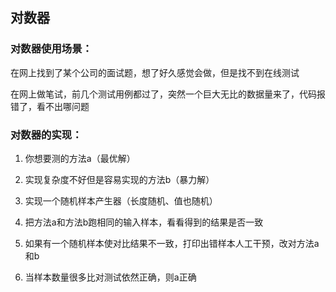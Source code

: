 ## 对数器

### 对数器使用场景：

在网上找到了某个公司的面试题，想了好久感觉会做，但是找不到在线测试

在网上做笔试，前几个测试用例都过了，突然一个巨大无比的数据量来了，代码报错了，看不出哪问题



### 对数器的实现：

1. 你想要测的方法a（最优解）

2. 实现复杂度不好但是容易实现的方法b（暴力解）

3. 实现一个随机样本产生器（长度随机、值也随机）

4. 把方法a和方法b跑相同的输入样本，看看得到的结果是否一致

5. 如果有一个随机样本使对比结果不一致，打印出错样本人工干预，改对方法a和b

6. 当样本数量很多比对测试依然正确，则a正确

   

